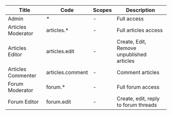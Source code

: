 | Title     | Code      | Scopes       | Description     |
|-----------|-----------|--------------|-----------------|
| Admin     | *         | -            | Full access     |
| Articles Moderator | articles.* | -  | Full articles access |
| Articles Editor | articles.edit | -  | Create, Edit, Remove unpublished articles |
| Articles Commenter | articles.comment | -  | Comment articles |
| Forum Moderator | forum.* | -  | Full forum access |
| Forum Editor | forum.edit | -  | Create, edit, reply to forum threads |
